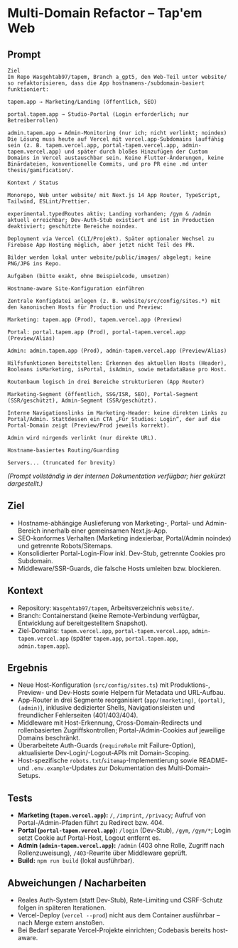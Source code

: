 # Multi-Domain Refactor – Tap'em Web

## Prompt

```
Ziel
Im Repo Wasgehtab97/tapem, Branch a_gpt5, den Web-Teil unter website/ so refaktorisieren, dass die App hostnamens-/subdomain-basiert funktioniert:

tapem.app → Marketing/Landing (öffentlich, SEO)

portal.tapem.app → Studio-Portal (Login erforderlich; nur Betreiberrollen)

admin.tapem.app → Admin-Monitoring (nur ich; nicht verlinkt; noindex)
Die Lösung muss heute auf Vercel mit vercel.app-Subdomains lauffähig sein (z. B. tapem.vercel.app, portal-tapem.vercel.app, admin-tapem.vercel.app) und später durch bloßes Hinzufügen der Custom Domains in Vercel austauschbar sein. Keine Flutter-Änderungen, keine Binärdateien, konventionelle Commits, und pro PR eine .md unter thesis/gamification/.

Kontext / Status

Monorepo, Web unter website/ mit Next.js 14 App Router, TypeScript, Tailwind, ESLint/Prettier.

experimental.typedRoutes aktiv; Landing vorhanden; /gym & /admin aktuell erreichbar; Dev-Auth-Stub existiert und ist in Production deaktiviert; geschützte Bereiche noindex.

Deployment via Vercel (CLI/Projekt). Später optionaler Wechsel zu Firebase App Hosting möglich, aber jetzt nicht Teil des PR.

Bilder werden lokal unter website/public/images/ abgelegt; keine PNG/JPG ins Repo.

Aufgaben (bitte exakt, ohne Beispielcode, umsetzen)

Hostname-aware Site-Konfiguration einführen

Zentrale Konfigdatei anlegen (z. B. website/src/config/sites.*) mit den kanonischen Hosts für Production und Preview:

Marketing: tapem.app (Prod), tapem.vercel.app (Preview)

Portal: portal.tapem.app (Prod), portal-tapem.vercel.app (Preview/Alias)

Admin: admin.tapem.app (Prod), admin-tapem.vercel.app (Preview/Alias)

Hilfsfunktionen bereitstellen: Erkennen des aktuellen Hosts (Header), Booleans isMarketing, isPortal, isAdmin, sowie metadataBase pro Host.

Routenbaum logisch in drei Bereiche strukturieren (App Router)

Marketing-Segment (öffentlich, SSG/ISR, SEO), Portal-Segment (SSR/geschützt), Admin-Segment (SSR/geschützt).

Interne Navigationslinks im Marketing-Header: keine direkten Links zu Portal/Admin. Stattdessen ein CTA „Für Studios: Login“, der auf die Portal-Domain zeigt (Preview/Prod jeweils korrekt).

Admin wird nirgends verlinkt (nur direkte URL).

Hostname-basiertes Routing/Guarding

Servers... (truncated for brevity)
```

*(Prompt vollständig in der internen Dokumentation verfügbar; hier gekürzt dargestellt.)*

## Ziel

- Hostname-abhängige Auslieferung von Marketing-, Portal- und Admin-Bereich innerhalb einer gemeinsamen Next.js-App.
- SEO-konformes Verhalten (Marketing indexierbar, Portal/Admin noindex) und getrennte Robots/Sitemaps.
- Konsolidierter Portal-Login-Flow inkl. Dev-Stub, getrennte Cookies pro Subdomain.
- Middleware/SSR-Guards, die falsche Hosts umleiten bzw. blockieren.

## Kontext

- Repository: `Wasgehtab97/tapem`, Arbeitsverzeichnis `website/`.
- Branch: Containerstand (keine Remote-Verbindung verfügbar, Entwicklung auf bereitgestelltem Snapshot).
- Ziel-Domains: `tapem.vercel.app`, `portal-tapem.vercel.app`, `admin-tapem.vercel.app` (später `tapem.app`, `portal.tapem.app`, `admin.tapem.app`).

## Ergebnis

- Neue Host-Konfiguration (`src/config/sites.ts`) mit Produktions-, Preview- und Dev-Hosts sowie Helpern für Metadata und URL-Aufbau.
- App-Router in drei Segmente reorganisiert (`app/(marketing)`, `(portal)`, `(admin)`), inklusive dedizierter Shells, Navigationsleisten und freundlicher Fehlerseiten (401/403/404).
- Middleware mit Host-Erkennung, Cross-Domain-Redirects und rollenbasierten Zugriffskontrollen; Portal-/Admin-Cookies auf jeweilige Domains beschränkt.
- Überarbeitete Auth-Guards (`requireRole` mit Failure-Option), aktualisierte Dev-Login/-Logout-APIs mit Domain-Scoping.
- Host-spezifische `robots.txt`/`sitemap`-Implementierung sowie README- und `.env.example`-Updates zur Dokumentation des Multi-Domain-Setups.

## Tests

- **Marketing (`tapem.vercel.app`):** `/`, `/imprint`, `/privacy`; Aufruf von Portal-/Admin-Pfaden führt zu Redirect bzw. 404.
- **Portal (`portal-tapem.vercel.app`):** `/login` (Dev-Stub), `/gym`, `/gym/*`; Login setzt Cookie auf Portal-Host, Logout entfernt es.
- **Admin (`admin-tapem.vercel.app`):** `/admin` (403 ohne Rolle, Zugriff nach Rollenzuweisung), `/403`-Rewrite über Middleware geprüft.
- **Build:** `npm run build` (lokal ausführbar).

## Abweichungen / Nacharbeiten

- Reales Auth-System (statt Dev-Stub), Rate-Limiting und CSRF-Schutz folgen in späteren Iterationen.
- Vercel-Deploy (`vercel --prod`) nicht aus dem Container ausführbar – nach Merge extern anstoßen.
- Bei Bedarf separate Vercel-Projekte einrichten; Codebasis bereits host-aware.

